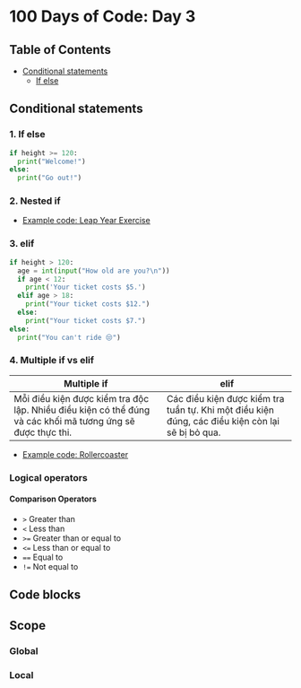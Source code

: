 # 100 Days of Code: Day 3

## Table of Contents

- [Conditional statements](#conditional-statements)
  - [If else](#1-if-else)

## Conditional statements

### 1. If else

```python
if height >= 120:
  print("Welcome!")
else:
  print("Go out!")
```

### 2. Nested if

- [<u>Example code: Leap Year Exercise</u>](./leap-year.py)

### 3. elif

```python
if height > 120:
  age = int(input("How old are you?\n"))
  if age < 12:
    print('Your ticket costs $5.')
  elif age > 18:
    print("Your ticket costs $12.")
  else:
    print("Your ticket costs $7.")
else:
  print("You can't ride 😒")
```

### 4. Multiple if **vs** elif

| Multiple if                                                                                                 | elif                                                                                             |
| ----------------------------------------------------------------------------------------------------------- | ------------------------------------------------------------------------------------------------ |
| Mỗi điều kiện được kiểm tra độc lập. Nhiều điều kiện có thể đúng và các khối mã tương ứng sẽ được thực thi. | Các điều kiện được kiểm tra tuần tự. Khi một điều kiện đúng, các điều kiện còn lại sẽ bị bỏ qua. |

- [<u>Example code: Rollercoaster</u>](./elif-rollercoaster.py)

### Logical operators

#### Comparison Operators

- `>` Greater than
- `<` Less than
- `>=` Greater than or equal to
- `<=` Less than or equal to
- `==` Equal to
- `!=` Not equal to

## Code blocks

## Scope

### Global

### Local
